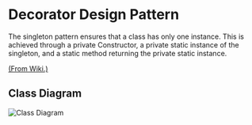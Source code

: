 # Decorator Design Pattern

The singleton pattern ensures that a class has only one instance. This is achieved through a private Constructor, a private static instance of the singleton, and a static method returning the private static instance.

[(From Wiki.)](https://en.wikipedia.org/wiki/Singleton_pattern)

## Class Diagram

![Class Diagram](http://www.plantuml.com/plantuml/proxy?cache=no&src=https://raw.githubusercontent.com/JurajX/Notes/design-patterns/DesignPatterns/Singleton/theory.puml)
